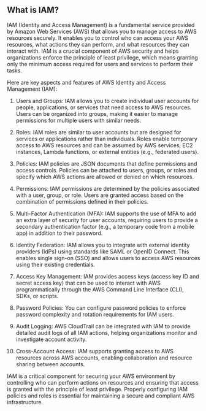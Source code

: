 ## What is IAM?
IAM (Identity and Access Management) is a fundamental service provided by Amazon Web Services (AWS) that allows you to manage access to AWS resources securely. It enables you to control who can access your AWS resources, what actions they can perform, and what resources they can interact with. IAM is a crucial component of AWS security and helps organizations enforce the principle of least privilege, which means granting only the minimum access required for users and services to perform their tasks.

Here are key aspects and features of AWS Identity and Access Management (IAM):

1. Users and Groups: IAM allows you to create individual user accounts for people, applications, or services that need access to AWS resources. Users can be organized into groups, making it easier to manage permissions for multiple users with similar needs.

2. Roles: IAM roles are similar to user accounts but are designed for services or applications rather than individuals. Roles enable temporary access to AWS resources and can be assumed by AWS services, EC2 instances, Lambda functions, or external entities (e.g., federated users).

3. Policies: IAM policies are JSON documents that define permissions and access controls. Policies can be attached to users, groups, or roles and specify which AWS actions are allowed or denied on which resources.

4. Permissions: IAM permissions are determined by the policies associated with a user, group, or role. Users are granted access based on the combination of permissions defined in their policies.

5. Multi-Factor Authentication (MFA): IAM supports the use of MFA to add an extra layer of security for user accounts, requiring users to provide a secondary authentication factor (e.g., a temporary code from a mobile app) in addition to their password.

6. Identity Federation: IAM allows you to integrate with external identity providers (IdPs) using standards like SAML or OpenID Connect. This enables single sign-on (SSO) and allows users to access AWS resources using their existing credentials.

7. Access Key Management: IAM provides access keys (access key ID and secret access key) that can be used to interact with AWS programmatically through the AWS Command Line Interface (CLI), SDKs, or scripts.

8. Password Policies: You can configure password policies to enforce password complexity and rotation requirements for IAM users.

9. Audit Logging: AWS CloudTrail can be integrated with IAM to provide detailed audit logs of all IAM actions, helping organizations monitor and investigate account activity.

10. Cross-Account Access: IAM supports granting access to AWS resources across AWS accounts, enabling collaboration and resource sharing between accounts.

IAM is a critical component for securing your AWS environment by controlling who can perform actions on resources and ensuring that access is granted with the principle of least privilege. Properly configuring IAM policies and roles is essential for maintaining a secure and compliant AWS infrastructure.